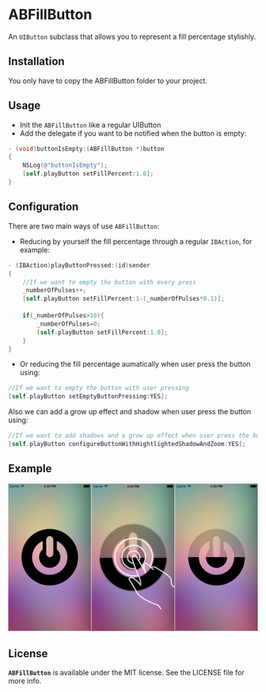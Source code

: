 ABFillButton
============

An `UIButton` subclass that allows you to represent a fill percentage stylishly.

## Installation

You only have to copy the ABFillButton folder to your project.

## Usage

- Init the `ABFillButton` like a regular UIButton
- Add the delegate if you want to be notified when the button is empty:

```objective-c
- (void)buttonIsEmpty:(ABFillButton *)button
{
    NSLog(@"buttonIsEmpty");
    [self.playButton setFillPercent:1.0];
}
```
  
## Configuration

There are two main ways of use `ABFillButton`:
- Reducing by yourself the fill percentage through a regular `IBAction`, for example:

```objective-c  
- (IBAction)playButtonPressed:(id)sender
{
    //If we want to empty the button with every press
    _numberOfPulses++;
    [self.playButton setFillPercent:1-(_numberOfPulses*0.1)];
          
    if(_numberOfPulses>10){
        _numberOfPulses=0;
        [self.playButton setFillPercent:1.0];
    }
}
```

- Or reducing the fill percentage aumatically when user press the button using:

```objective-c
//If we want to empty the button with user pressing
[self.playButton setEmptyButtonPressing:YES];
```

Also we can add a grow up effect and shadow when user press the button using:

```objective-c
//If we want to add shadows and a grow up effect when user press the button
[self.playButton configureButtonWithHightlightedShadowAndZoom:YES];
```

## Example

![alt tag](https://raw.githubusercontent.com/andresbrun/ABFillButton/master/demo/example.png)

## License

**`ABFillButton`** is available under the MIT license. See the LICENSE file for more info.
